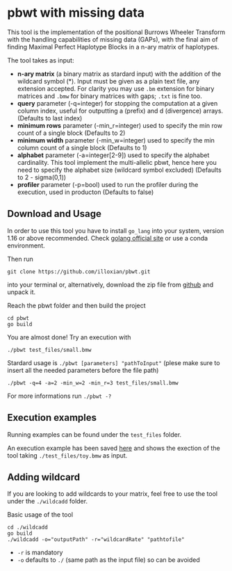 # pbwt with missing data
This tool is the implementation of the positional Burrows Wheeler Transform with the handling capabilities of missing data (GAPs), with the final aim of finding Maximal Perfect Haplotype Blocks in a n-ary matrix of haplotypes.


The tool takes as input: 
* **n-ary matrix** (a binary matrix as stardard input) with the addition of the wildcard symbol (\*). Input must be given as a plain text file, any extension accepted. For clarity you may use `.bm` extension for binary matrices and `.bmw` for binary matrices with gaps; `.txt` is fine too.
* **query** parameter (-q=integer) for stopping the computation at a given column index, useful for outputting a (prefix) and d (divergence) arrays.
    (Defaults to last index)
* **minimum rows** parameter (-min_r=integer) used to specify the min row count of a single block
    (Defaults to 2)
* **minimum width** parameter (-min_w=integer) used to specify the min column count of a single block
    (Defaults to 1)
* **alphabet** parameter (-a=integer\[2-9\]) used to specify the alphabet cardinality. This tool implement the multi-allelic pbwt, hence here you need to specify the alphabet size (wildcard symbol excluded)
    (Defaults to 2 - sigma(0,1))
* **profiler** parameter (-p=bool) used to run the profiler during the execution, used in producton
    (Defaults to false)

## Download and Usage

In order to use this tool you have to install `go_lang` into your system, version 1.16 or above recommended. Check [golang official site](https://go.dev/dl/) or use a conda environment.

Then run 
```
git clone https://github.com/illoxian/pbwt.git
```

into your terminal or, alternatively, download the zip file from [github](https://github.com/illoxian/pbwt) and unpack it. 

Reach the pbwt folder and then build the project
```
cd pbwt
go build
```

You are almost done! Try an execution with 
```
./pbwt test_files/small.bmw
```

Stardard usage is  `./pbwt [parameters] "pathToInput"` (plese make sure to insert all the needed parameters before the file path)

```
./pbwt -q=4 -a=2 -min_w=2 -min_r=3 test_files/small.bmw
```

For more informations run ```./pbwt -?```


## Execution examples

Running examples can be found under the `test_files` folder.

An execution example has been saved [here](https://github.com/illoxian/pbwt/blob/main/docs/execution_examples/report_toy.txt) and shows the exection of the tool taking `./test_files/toy.bmw` as input.

## Adding wildcard

If you are looking to add wildcards to your matrix, feel free to use the tool under the `./wildcadd` folder.

Basic usage of the tool

```
cd ./wildcadd
go build
./wildcadd -o="outputPath" -r="wildcardRate" "pathtofile"
```
* `-r` is mandatory
* `-o` defaults to `./` (same path as the input file) so can be avoided
